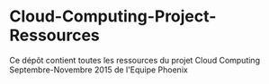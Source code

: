 # Cloud-Computing-Project-Ressources
Ce dépôt contient toutes les ressources du projet Cloud Computing Septembre-Novembre 2015 de l'Equipe Phoenix

